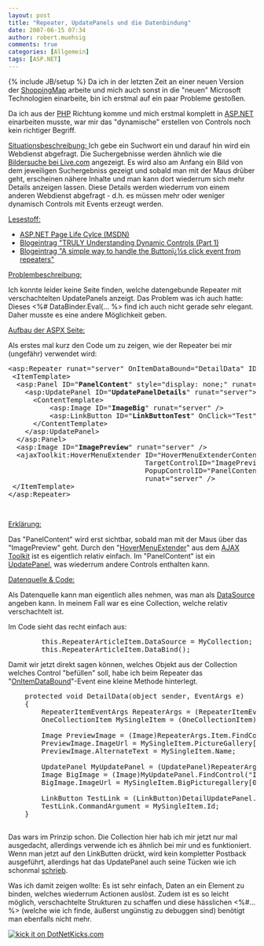 ```yaml
---
layout: post
title: "Repeater, UpdatePanels und die Datenbindung"
date: 2007-06-15 07:34
author: robert.muehsig
comments: true
categories: [Allgemein]
tags: [ASP.NET]
---
```

{% include JB/setup %}
Da ich in der letzten Zeit an einer neuen Version der <a target="_blank" href="http://www.shoppingmap.de" title="ShoppingMap">ShoppingMap</a> arbeite und mich auch sonst in die "neuen" Microsoft Technologien einarbeite, bin ich erstmal auf ein paar Probleme gestoßen.

Da ich aus der <a target="_blank" href="http://php.net" title="PHP.net">PHP</a> Richtung komme und mich erstmal komplett in <a target="_blank" href="http://www.asp.net" title="ASP.NET">ASP.NET</a> einarbeiten musste, war mir das "dynamische" erstellen von Controls noch kein richtiger Begriff.

<u>Situationsbeschreibung:
</u>Ich gebe ein Suchwort ein und darauf hin wird ein Webdienst abgefragt. Die Suchergebnisse werden ähnlich wie die <a target="_blank" href="http://search.live.com/images/results.aspx?q=&amp;FORM=BIIR" title="Bildersuche bei Live.com">Bildersuche bei Live.com</a> angezeigt. Es wird also am Anfang ein Bild von dem jeweiligen Suchergebniss gezeigt und sobald man mit der Maus drüber geht, erscheinen nähere Inhalte und man kann dort wiederrum sich mehr Details anzeigen lassen. Diese Details werden wiederrum von einem anderen Webdienst abgefragt - d.h. es müssen mehr oder weniger dynamisch Controls mit Events erzeugt werden.

<u>Lesestoff:</u>
<ul>
	<li><a target="_blank" href="http://msdn2.microsoft.com/en-us/library/ms178472.aspx" title="ASP.NET Page Life Cylce (MSDN)">ASP.NET Page Life Cylce (MSDN)</a></li>
	<li><a target="_blank" href="http://weblogs.asp.net/infinitiesloop/archive/2006/08/25/TRULY-Understanding-Dynamic-Controls-_2800_Part-1_2900_.aspx" title="Blogeintrag ">Blogeintrag "TRULY Understanding Dynamic Controls (Part 1)</a></li>
	<li><a target="_blank" href="http://www.jeffzon.net/Blog/post/A-simple-way-to-handle-the-Buttons-click-event-from-repeaters.aspx" title="Blogeintrag ">Blogeintrag "A simple way to handle the Buttonï¿½s click event from repeaters"</a></li>
</ul>
<u>Problembeschreibung:</u>

Ich konnte leider keine Seite finden, welche datengebunde Repeater mit verschachtelten UpdatePanels anzeigt. Das Problem was ich auch hatte: Dieses &lt;%# DataBinder.Eval(... %&gt; find ich auch nicht gerade sehr elegant. Daher musste es eine andere Möglichkeit geben.

<u>Aufbau der ASPX Seite:</u>

Als erstes mal kurz den Code um zu zeigen, wie der Repeater bei mir (ungefähr) verwendet wird:
<pre class="csharpcode">&lt;asp:Repeater runat=<span class="str">"server"</span> OnItemDataBound=<span class="str">"DetailData"</span> ID=<span class="str">"RepeaterArticleItem"</span>&gt; 
 &lt;ItemTemplate&gt; 
  &lt;asp:Panel ID=<span class="str">"<strong>PanelContent</strong>"</span> style=<span class="str">"display: none;"</span> runat=<span class="str">"server"</span>&gt; 
    &lt;asp:UpdatePanel ID=<span class="str">"<strong>UpdatePanelDetails</strong>"</span> runat=<span class="str">"server"</span>&gt; 
      &lt;ContentTemplate&gt; 
          &lt;asp:Image ID=<span class="str">"<strong>ImageBig</strong>"</span> runat=<span class="str">"server"</span> /&gt; 
          &lt;asp:LinkButton ID=<span class="str">"<strong>LinkButtonTest</strong>"</span> OnClick=<span class="str">"Test"</span> Text=<span class="str">"Test" </span>runat=<span class="str">"server"</span> /&gt; 
      &lt;/ContentTemplate&gt; 
    &lt;/asp:UpdatePanel&gt; 
  &lt;/asp:Panel&gt; 
  &lt;asp:Image ID=<span class="str">"<strong>ImagePreview</strong>"</span> runat=<span class="str">"server"</span> /&gt; 
  &lt;ajaxToolkit:HoverMenuExtender ID=<span class="str">"HoverMenuExtenderContent"</span> 
                                 TargetControlID=<span class="str">"ImagePreview"</span> 
                                 PopupControlID=<span class="str">"PanelContent"</span> 
                                 runat=<span class="str">"server"</span> /&gt; 
 &lt;/ItemTemplate&gt; 
&lt;/asp:Repeater&gt;</pre>
<pre class="csharpcode"> </pre>
<u>Erklärung:</u>

Das "PanelContent" wird erst sichtbar, sobald man mit der Maus über das "ImagePreview" geht. Durch den "<a target="_blank" href="http://ajax.asp.net/ajaxtoolkit/HoverMenu/HoverMenu.aspx" title="HoverMenuExtender - Control Toolkit">HoverMenuExtender</a>" aus dem <a target="_blank" href="http://ajax.asp.net/downloads/default.aspx?tabid=47" title="Microsoft AJAX Downloads">AJAX Toolkit</a> ist es eigentlich relativ einfach.
Im "PanelContent" ist ein <a target="_blank" href="http://ajax.asp.net/docs/" title="Microsoft AJAX Docs">UpdatePanel</a>, was wiederrum andere Controls enthalten kann.

<u>Datenquelle &amp; Code:</u>

Als Datenquelle kann man eigentlich alles nehmen, was man als <a target="_blank" href="http://msdn2.microsoft.com/de-de/library/system.web.ui.webcontrols.repeater.datasource(VS.80).aspx" title="MSDN DataSource">DataSource</a> angeben kann. In meinem Fall war es eine Collection, welche relativ verschachtelt ist.

Im Code sieht das recht einfach aus:
<pre class="csharpcode">        <span class="kwrd">this</span>.RepeaterArticleItem.DataSource = MyCollection; 
        <span class="kwrd">this</span>.RepeaterArticleItem.DataBind();</pre>
Damit wir jetzt direkt sagen können, welches Objekt aus der Collection welches Control "befüllen" soll, habe ich beim Repeater das "<a target="_blank" href="http://msdn2.microsoft.com/de-de/library/system.web.ui.webcontrols.repeater.itemdatabound(vs.80).aspx" title="MSDN OnItemDataBound">OnItemDataBound</a>"-Event eine kleine Methode hinterlegt.
<pre class="csharpcode">    <span class="kwrd">protected</span> <span class="kwrd">void</span> DetailData(<span class="kwrd">object</span> sender, EventArgs e) 
    { 
        RepeaterItemEventArgs RepeaterArgs = (RepeaterItemEventArgs)e; 
        OneCollectionItem MySingleItem = (OneCollectionItem)RepeaterArgs.Item.DataItem;   

        Image PreviewImage = (Image)RepeaterArgs.Item.FindControl(<span class="str">"ImagePreview"</span>); 
        PreviewImage.ImageUrl = MySingleItem.PictureGallery[0].Url; 
        PreviewImage.AlternateText = MySingleItem.Name;   

        UpdatePanel MyUpdatePanel = (UpdatePanel)RepeaterArgs.Item.FindControl(<span class="str">"UpdatePanelArticle"</span>); 
        Image BigImage = (Image)MyUpdatePanel.FindControl(<span class="str">"ImageDetailArticle"</span>); 
        BigImage.ImageUrl = MySingleItem.BigPicturegallery[0].Url;   

        LinkButton TestLink = (LinkButton)DetailUpdatePanel.FindControl(<span class="str">"LinkButtonTest"</span>); 
        TestLink.CommandArgument = MySingleItem.Id; 
    }
    </pre>

Das wars im Prinzip schon.
Die Collection hier hab ich mir jetzt nur mal ausgedacht, allerdings verwende ich es ähnlich bei mir und es funktioniert. Wenn man jetzt auf den LinkButten drückt, wird kein kompletter Postback ausgeführt, allerdings hat das UpdatePanel auch seine Tücken wie ich schonmal <a target="_blank" href="{{BASE_PATH}}/2007/06/07/gute-und-schlechte-seiten-des-updatepanels/" title="Code-Inside.de Blogeintrag zu den Guten und Schlechten Seiten des UpdatePanels">schrieb</a>.

Was ich damit zeigen wollte: Es ist sehr einfach, Daten an ein Element zu binden, welches wiederrum Actionen auslöst. Zudem ist es so leicht möglich, verschachtelte Strukturen zu schaffen und diese hässlichen &lt;%#... %&gt; (welche wie ich finde, äußerst ungünstig zu debuggen sind) benötigt man ebenfalls nicht mehr.

<a href="http://www.dotnetkicks.com/kick/?url={{BASE_PATH}}/2007/06/15/repeater-updatepanels-und-die-datenbindung/"><img src="http://www.dotnetkicks.com/Services/Images/KickItImageGenerator.ashx?url={{BASE_PATH}}/2007/06/15/repeater-updatepanels-und-die-datenbindung/" border="0" alt="kick it on DotNetKicks.com" /></a>

